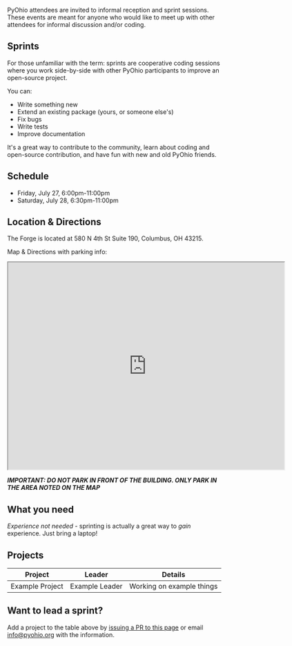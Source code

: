 PyOhio attendees are invited to informal reception and sprint sessions. These events are meant for anyone who would like to meet up with other attendees for informal discussion and/or coding.

## Sprints

For those unfamiliar with the term: sprints are cooperative coding sessions where you work side-by-side with other PyOhio participants to improve an open-source project.

You can:

- Write something new
- Extend an existing package (yours, or someone else's)
- Fix bugs
- Write tests
- Improve documentation

It's a great way to contribute to the community, learn about coding and open-source contribution, and have fun with new and old PyOhio friends.

## Schedule

* Friday, July 27, 6:00pm-11:00pm
* Saturday, July 28, 6:30pm-11:00pm

## Location & Directions

The Forge is located at 580 N 4th St Suite 190, Columbus, OH 43215.

Map & Directions with parking info:

<iframe src="https://www.google.com/maps/d/u/1/embed?mid=1LIewa4cWEDFfmL76YY9XOx1KsPjOOUZF" width="640" height="480"></iframe>

***IMPORTANT: DO NOT PARK IN FRONT OF THE BUILDING. ONLY PARK IN THE AREA NOTED
ON THE MAP***

## What you need

*Experience not needed* - sprinting is actually a great way to <em>gain</em> experience. Just bring a laptop!

## Projects

| Project             | Leader            | Details                           |
| ------------------- | ----------------- | --------------------------------- |
| Example Project     | Example Leader    | Working on example things         |

## Want to lead a sprint?

Add a project to the table above by [issuing a PR to this page](https://github.com/pyohio/pyohio-website/blob/master/pinaxcon/templates/static_pages/program/sprints_and_receptions.md)
or email info@pyohio.org with the information.
